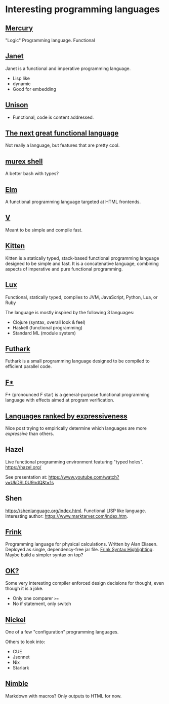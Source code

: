 # Interesting programming languages

## [Mercury](https://www.mercurylang.org/about.html)

"Logic" Programming language. Functional

## [Janet](https://janet-lang.org/)

Janet is a functional and imperative programming language.

- Lisp like
- dynamic
- Good for embedding

## [Unison](https://www.unisonweb.org/)

- Functional, code is content addressed.

## [The next great functional language](https://www.slideshare.net/jdegoes/the-next-great-functional-programming-language)

Not really a language, but features that are pretty cool.

## [murex shell](https://murex.rocks/)

A better bash with types?

## [Elm](https://elm-lang.org/)

A functional programming language targeted at HTML frontends.

## [V](https://vlang.io/)

Meant to be simple and compile fast.

## [Kitten](https://kittenlang.org/)

Kitten is a statically typed, stack-based functional programming
language designed to be simple and fast. It is a concatenative language,
combining aspects of imperative and pure functional programming.

## [Lux](https://github.com/LuxLang/lux)

Functional, statically typed, compiles to JVM, JavaScript, Python, Lua, or Ruby

The language is mostly inspired by the following 3 languages:

- Clojure (syntax, overall look & feel)
- Haskell (functional programming)
- Standard ML (module system)

## [Futhark](https://futhark-lang.org/)

Futhark is a small programming language designed to be compiled to efficient parallel code.

## [F\*](http://www.fstar-lang.org/)

F\* (pronounced F star) is a general-purpose functional programming language with effects aimed at program verification.

## [Languages ranked by expressiveness](https://redmonk.com/dberkholz/2013/03/25/programming-languages-ranked-by-expressiveness/)

Nice post trying to empirically determine which languages are more *expressive* than others.

## Hazel

Live functional programming environment featuring "typed holes". <https://hazel.org/>

See presentation at: <https://www.youtube.com/watch?v=UkDSL0U9ndQ&t=1s>

## Shen

<https://shenlanguage.org/index.html>. Functional LISP like language.
Interesting author: <https://www.marktarver.com/index.htm>.

## [Frink](https://frinklang.org/)

Programming language for physical calculations. Written by Alan Eliasen.
Deployed as single, dependency-free jar file.
[Frink Syntax Highlighting](https://github.com/ccraciun/frink.vim).
Maybe build a simpler syntax on top?

## [OK?](https://github.com/jesseduffield/OK)

Some very interesting compiler enforced design decisions for thought, even though it is a joke.

  - Only one comparer `>=`
  - No if statement, only switch

## [Nickel](https://github.com/tweag/nickel)

One of a few "configuration" programming languages.

Others to look into:

- CUE
- Jsonnet
- Nix
- Starlark

## [Nimble](http://was.tl/projects/nimble/)

Markdown with macros? Only outputs to HTML for now.
